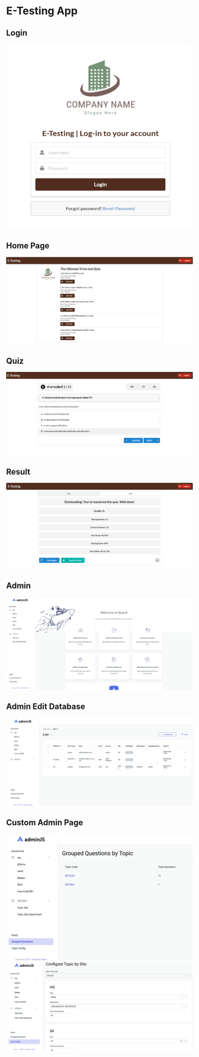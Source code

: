 # E-Testing App
## Login
<img src="assets/login.png" height=500 width=500></img>
## Home Page
<img src="assets/quiz_list.png"></img>
## Quiz
<img src="assets/quiz1.png"></img>
## Result
<img src="assets/result.png"></img>
## Admin
<img src="assets/home_admin.png"></img>
## Admin Edit Database
<img src="assets/user_data.png"></img>
## Custom Admin Page
<img src="assets/custom_page1.png"></img>
<img src="assets/custom_page2.png"></img>